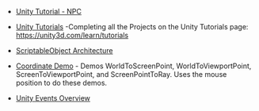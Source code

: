 
* [Unity Tutorial - NPC](https://github.com/Mouserr/UnityTutoial-NPC)

* [Unity Tutorials](https://github.com/beccannlittle/unity-tutorials) -Completing all the Projects on the Unity Tutorials page: https://unity3d.com/learn/tutorials

* [ScriptableObject Architecture](https://github.com/DanielEverland/ScriptableObject-Architecture)

* [Coordinate Demo](https://github.com/Hunger720/Coordinate_Demo) - Demos WorldToScreenPoint, WorldToViewportPoint, ScreenToViewportPoint, and ScreenPointToRay.  Uses the mouse position to do these demos.

* [Unity Events Overview](https://github.com/Maximetinu/Unity-Events-Overview)
